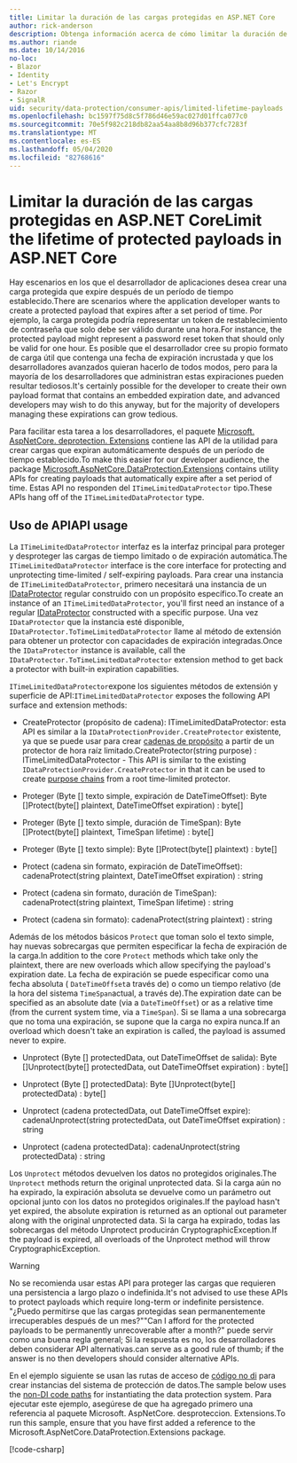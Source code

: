 ```yaml
---
title: Limitar la duración de las cargas protegidas en ASP.NET Core
author: rick-anderson
description: Obtenga información acerca de cómo limitar la duración de una carga protegida mediante las API de protección de datos de ASP.NET Core.
ms.author: riande
ms.date: 10/14/2016
no-loc:
- Blazor
- Identity
- Let's Encrypt
- Razor
- SignalR
uid: security/data-protection/consumer-apis/limited-lifetime-payloads
ms.openlocfilehash: bc1597f75d8c5f786d46e59ac027d01ffca077c0
ms.sourcegitcommit: 70e5f982c218db82aa54aa8b8d96b377cfc7283f
ms.translationtype: MT
ms.contentlocale: es-ES
ms.lasthandoff: 05/04/2020
ms.locfileid: "82768616"
---
```

# <a name="limit-the-lifetime-of-protected-payloads-in-aspnet-core"></a><span data-ttu-id="1759d-103">Limitar la duración de las cargas protegidas en ASP.NET Core</span><span class="sxs-lookup"><span data-stu-id="1759d-103">Limit the lifetime of protected payloads in ASP.NET Core</span></span>

<span data-ttu-id="1759d-104">Hay escenarios en los que el desarrollador de aplicaciones desea crear una carga protegida que expire después de un período de tiempo establecido.</span><span class="sxs-lookup"><span data-stu-id="1759d-104">There are scenarios where the application developer wants to create a protected payload that expires after a set period of time.</span></span> <span data-ttu-id="1759d-105">Por ejemplo, la carga protegida podría representar un token de restablecimiento de contraseña que solo debe ser válido durante una hora.</span><span class="sxs-lookup"><span data-stu-id="1759d-105">For instance, the protected payload might represent a password reset token that should only be valid for one hour.</span></span> <span data-ttu-id="1759d-106">Es posible que el desarrollador cree su propio formato de carga útil que contenga una fecha de expiración incrustada y que los desarrolladores avanzados quieran hacerlo de todos modos, pero para la mayoría de los desarrolladores que administran estas expiraciones pueden resultar tediosos.</span><span class="sxs-lookup"><span data-stu-id="1759d-106">It's certainly possible for the developer to create their own payload format that contains an embedded expiration date, and advanced developers may wish to do this anyway, but for the majority of developers managing these expirations can grow tedious.</span></span>

<span data-ttu-id="1759d-107">Para facilitar esta tarea a los desarrolladores, el paquete [Microsoft. AspNetCore. deprotection. Extensions](https://www.nuget.org/packages/Microsoft.AspNetCore.DataProtection.Extensions/) contiene las API de la utilidad para crear cargas que expiran automáticamente después de un período de tiempo establecido.</span><span class="sxs-lookup"><span data-stu-id="1759d-107">To make this easier for our developer audience, the package [Microsoft.AspNetCore.DataProtection.Extensions](https://www.nuget.org/packages/Microsoft.AspNetCore.DataProtection.Extensions/) contains utility APIs for creating payloads that automatically expire after a set period of time.</span></span> <span data-ttu-id="1759d-108">Estas API no responden del `ITimeLimitedDataProtector` tipo.</span><span class="sxs-lookup"><span data-stu-id="1759d-108">These APIs hang off of the `ITimeLimitedDataProtector` type.</span></span>

## <a name="api-usage"></a><span data-ttu-id="1759d-109">Uso de API</span><span class="sxs-lookup"><span data-stu-id="1759d-109">API usage</span></span>

<span data-ttu-id="1759d-110">La `ITimeLimitedDataProtector` interfaz es la interfaz principal para proteger y desproteger las cargas de tiempo limitado o de expiración automática.</span><span class="sxs-lookup"><span data-stu-id="1759d-110">The `ITimeLimitedDataProtector` interface is the core interface for protecting and unprotecting time-limited / self-expiring payloads.</span></span> <span data-ttu-id="1759d-111">Para crear una instancia de `ITimeLimitedDataProtector`, primero necesitará una instancia de un [IDataProtector](xref:security/data-protection/consumer-apis/overview) regular construido con un propósito específico.</span><span class="sxs-lookup"><span data-stu-id="1759d-111">To create an instance of an `ITimeLimitedDataProtector`, you'll first need an instance of a regular [IDataProtector](xref:security/data-protection/consumer-apis/overview) constructed with a specific purpose.</span></span> <span data-ttu-id="1759d-112">Una vez `IDataProtector` que la instancia esté disponible, `IDataProtector.ToTimeLimitedDataProtector` llame al método de extensión para obtener un protector con capacidades de expiración integradas.</span><span class="sxs-lookup"><span data-stu-id="1759d-112">Once the `IDataProtector` instance is available, call the `IDataProtector.ToTimeLimitedDataProtector` extension method to get back a protector with built-in expiration capabilities.</span></span>

<span data-ttu-id="1759d-113">`ITimeLimitedDataProtector`expone los siguientes métodos de extensión y superficie de API:</span><span class="sxs-lookup"><span data-stu-id="1759d-113">`ITimeLimitedDataProtector` exposes the following API surface and extension methods:</span></span>

* <span data-ttu-id="1759d-114">CreateProtector (propósito de cadena): ITimeLimitedDataProtector: esta API es similar a la `IDataProtectionProvider.CreateProtector` existente, ya que se puede usar para crear [cadenas de propósito](xref:security/data-protection/consumer-apis/purpose-strings) a partir de un protector de hora raíz limitado.</span><span class="sxs-lookup"><span data-stu-id="1759d-114">CreateProtector(string purpose) : ITimeLimitedDataProtector - This API is similar to the existing `IDataProtectionProvider.CreateProtector` in that it can be used to create [purpose chains](xref:security/data-protection/consumer-apis/purpose-strings) from a root time-limited protector.</span></span>

* <span data-ttu-id="1759d-115">Proteger (Byte [] texto simple, expiración de DateTimeOffset): Byte []</span><span class="sxs-lookup"><span data-stu-id="1759d-115">Protect(byte[] plaintext, DateTimeOffset expiration) : byte[]</span></span>

* <span data-ttu-id="1759d-116">Proteger (Byte [] texto simple, duración de TimeSpan): Byte []</span><span class="sxs-lookup"><span data-stu-id="1759d-116">Protect(byte[] plaintext, TimeSpan lifetime) : byte[]</span></span>

* <span data-ttu-id="1759d-117">Proteger (Byte [] texto simple): Byte []</span><span class="sxs-lookup"><span data-stu-id="1759d-117">Protect(byte[] plaintext) : byte[]</span></span>

* <span data-ttu-id="1759d-118">Protect (cadena sin formato, expiración de DateTimeOffset): cadena</span><span class="sxs-lookup"><span data-stu-id="1759d-118">Protect(string plaintext, DateTimeOffset expiration) : string</span></span>

* <span data-ttu-id="1759d-119">Protect (cadena sin formato, duración de TimeSpan): cadena</span><span class="sxs-lookup"><span data-stu-id="1759d-119">Protect(string plaintext, TimeSpan lifetime) : string</span></span>

* <span data-ttu-id="1759d-120">Protect (cadena sin formato): cadena</span><span class="sxs-lookup"><span data-stu-id="1759d-120">Protect(string plaintext) : string</span></span>

<span data-ttu-id="1759d-121">Además de los métodos básicos `Protect` que toman solo el texto simple, hay nuevas sobrecargas que permiten especificar la fecha de expiración de la carga.</span><span class="sxs-lookup"><span data-stu-id="1759d-121">In addition to the core `Protect` methods which take only the plaintext, there are new overloads which allow specifying the payload's expiration date.</span></span> <span data-ttu-id="1759d-122">La fecha de expiración se puede especificar como una fecha absoluta ( `DateTimeOffset`a través de) o como un tiempo relativo (de la hora del sistema `TimeSpan`actual, a través de).</span><span class="sxs-lookup"><span data-stu-id="1759d-122">The expiration date can be specified as an absolute date (via a `DateTimeOffset`) or as a relative time (from the current system time, via a `TimeSpan`).</span></span> <span data-ttu-id="1759d-123">Si se llama a una sobrecarga que no toma una expiración, se supone que la carga no expira nunca.</span><span class="sxs-lookup"><span data-stu-id="1759d-123">If an overload which doesn't take an expiration is called, the payload is assumed never to expire.</span></span>

* <span data-ttu-id="1759d-124">Unprotect (Byte [] protectedData, out DateTimeOffset de salida): Byte []</span><span class="sxs-lookup"><span data-stu-id="1759d-124">Unprotect(byte[] protectedData, out DateTimeOffset expiration) : byte[]</span></span>

* <span data-ttu-id="1759d-125">Unprotect (Byte [] protectedData): Byte []</span><span class="sxs-lookup"><span data-stu-id="1759d-125">Unprotect(byte[] protectedData) : byte[]</span></span>

* <span data-ttu-id="1759d-126">Unprotect (cadena protectedData, out DateTimeOffset expire): cadena</span><span class="sxs-lookup"><span data-stu-id="1759d-126">Unprotect(string protectedData, out DateTimeOffset expiration) : string</span></span>

* <span data-ttu-id="1759d-127">Unprotect (cadena protectedData): cadena</span><span class="sxs-lookup"><span data-stu-id="1759d-127">Unprotect(string protectedData) : string</span></span>

<span data-ttu-id="1759d-128">Los `Unprotect` métodos devuelven los datos no protegidos originales.</span><span class="sxs-lookup"><span data-stu-id="1759d-128">The `Unprotect` methods return the original unprotected data.</span></span> <span data-ttu-id="1759d-129">Si la carga aún no ha expirado, la expiración absoluta se devuelve como un parámetro out opcional junto con los datos no protegidos originales.</span><span class="sxs-lookup"><span data-stu-id="1759d-129">If the payload hasn't yet expired, the absolute expiration is returned as an optional out parameter along with the original unprotected data.</span></span> <span data-ttu-id="1759d-130">Si la carga ha expirado, todas las sobrecargas del método Unprotect producirán CryptographicException.</span><span class="sxs-lookup"><span data-stu-id="1759d-130">If the payload is expired, all overloads of the Unprotect method will throw CryptographicException.</span></span>

>[!WARNING]
> <span data-ttu-id="1759d-131">No se recomienda usar estas API para proteger las cargas que requieren una persistencia a largo plazo o indefinida.</span><span class="sxs-lookup"><span data-stu-id="1759d-131">It's not advised to use these APIs to protect payloads which require long-term or indefinite persistence.</span></span> <span data-ttu-id="1759d-132">"¿Puedo permitirse que las cargas protegidas sean permanentemente irrecuperables después de un mes?"</span><span class="sxs-lookup"><span data-stu-id="1759d-132">"Can I afford for the protected payloads to be permanently unrecoverable after a month?"</span></span> <span data-ttu-id="1759d-133">puede servir como una buena regla general; Si la respuesta es no, los desarrolladores deben considerar API alternativas.</span><span class="sxs-lookup"><span data-stu-id="1759d-133">can serve as a good rule of thumb; if the answer is no then developers should consider alternative APIs.</span></span>

<span data-ttu-id="1759d-134">En el ejemplo siguiente se usan las rutas de acceso de [código no di](xref:security/data-protection/configuration/non-di-scenarios) para crear instancias del sistema de protección de datos.</span><span class="sxs-lookup"><span data-stu-id="1759d-134">The sample below uses the [non-DI code paths](xref:security/data-protection/configuration/non-di-scenarios) for instantiating the data protection system.</span></span> <span data-ttu-id="1759d-135">Para ejecutar este ejemplo, asegúrese de que ha agregado primero una referencia al paquete Microsoft. AspNetCore. desproteccion. Extensions.</span><span class="sxs-lookup"><span data-stu-id="1759d-135">To run this sample, ensure that you have first added a reference to the Microsoft.AspNetCore.DataProtection.Extensions package.</span></span>

[!code-csharp[](limited-lifetime-payloads/samples/limitedlifetimepayloads.cs)]
